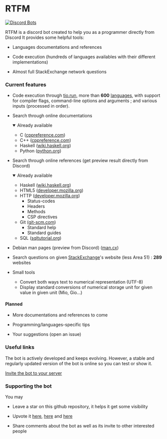 # RTFM

[![Discord Bots](https://discordbots.org/api/widget/495914599531675648.svg)](https://discordbots.org/bot/495914599531675648)

RTFM is a discord bot created to help you as a programmer directly from Discord
It provides some helpful tools:
- Languages documentations and references
  
- Code execution (hundreds of languages availables with their different implementations)
  
- Almost full StackExchange network questions

### Current features

- Code execution through [tio.run](https://tio.run), more than **600** [languages](languages.txt),
  with support for compiler flags, command-line options and arguments ; and various inputs (processed in order).

- Search through online documentations
  <details open>
  <summary>Already available</summary>

  + C ([cppreference.com](https://en.cppreference.com/))
  + C++ ([cppreference.com](https://en.cppreference.com/))
  + Haskell ([wiki.haskell.org](https://wiki.haskell.org))
  + Python ([python.org](https://python.org))

  </details>

- Search through online references (get preview result directly from Discord)
  <details open>
  <summary>Already available</summary>

  + Haskell ([wiki.haskell.org](https://wiki.haskell.org))
  + HTML5 ([developer.mozilla.org](https://developer.mozilla.org))
  + HTTP ([developer.mozilla.org](https://developer.mozilla.org))
    + Status-codes
    + Headers
    + Methods
    + CSP directives
  + Git ([git-scm.com](https://git-scm.com/docs))
    + Standard help
    + Standard guides
  + SQL ([sqltutorial.org](https://www.sqltutorial.org))

  </details>

- Debian man pages (preview from Discord) ([man.cx](https://man.cx/))
  
- Search questions on given [StackExchange](https://stackexchange.com/)'s website (less Area 51) : **289** websites
  
- Small tools
  - Convert both ways text to numerical representation (UTF-8)
  - Display standard conversions of numerical storage unit for given value in given unit (Mio, Gio...)

#### Planned
- More documentations and references to come
  
- Programming/languages-specific tips
  
- Your suggestions (open an issue)

### Useful links
The bot is actively developed and keeps evolving. However, a stable and regularly updated version of the bot is online
so you can test or show it.

[Invite the bot to your server](https://discordapp.com/api/oauth2/authorize?client_id=495914599531675648&permissions=108514369&scope=bot)

### Supporting the bot
You may

- Leave a star on this github repository, it helps it get some visibility

- Upvote it [here](https://discordbots.org/bot/495914599531675648/vote), [here](https://botsfordiscord.com/bots/495914599531675648/vote) and [here](https://discordbotlist.com/bots/495914599531675648/upvote)

- Share comments about the bot as well as its invite to other interested people
